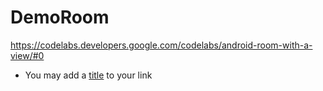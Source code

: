 # DemoRoom
https://codelabs.developers.google.com/codelabs/android-room-with-a-view/#0

- You may add a [title](https://www.xive.io/?utm_source=blog&utm_medium=readme&utm_campaign=daniyar&utm_term=0%24 "xive campaign") to your link
